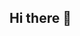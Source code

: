 ## Hi there 👋

<!--# Hi there 👋, I'm Esther!

🌸 **Frontend Developer | React & JavaScript Enthusiast**  

I love creating **beautiful, user-friendly, and interactive web applications**. My focus is on **frontend development**, making websites that are both functional and aesthetic.  

## 🛠 Tech Stack
- **Languages:** HTML, CSS, JavaScript  
- **Frameworks/Libraries:** React, React Router  
- **Styling:** CSS3, Sass, Tailwind CSS  
- **Version Control:** Git & GitHub  


